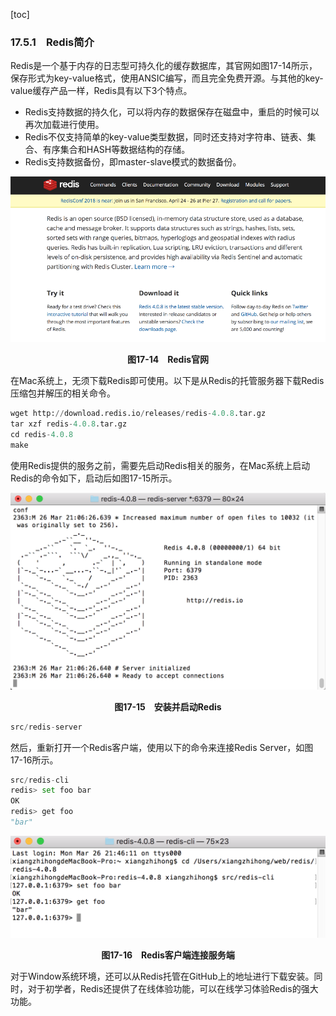 [toc]

### 17.5.1　Redis简介

Redis是一个基于内存的日志型可持久化的缓存数据库，其官网如图17-14所示，保存形式为key-value格式，使用ANSIC编写，而且完全免费开源。与其他的key-value缓存产品一样，Redis具有以下3个特点。

+ Redis支持数据的持久化，可以将内存的数据保存在磁盘中，重启的时候可以再次加载进行使用。
+ Redis不仅支持简单的key-value类型数据，同时还支持对字符串、链表、集合、有序集合和HASH等数据结构的存储。
+ Redis支持数据备份，即master-slave模式的数据备份。

![86.png](./images/86.png)
<center class="my_markdown"><b class="my_markdown">图17-14　Redis官网</b></center>

在Mac系统上，无须下载Redis即可使用。以下是从Redis的托管服务器下载Redis压缩包并解压的相关命令。

```python
wget http://download.redis.io/releases/redis-4.0.8.tar.gz
tar xzf redis-4.0.8.tar.gz
cd redis-4.0.8
make
```

使用Redis提供的服务之前，需要先启动Redis相关的服务，在Mac系统上启动Redis的命令如下，启动后如图17-15所示。

![87.png](./images/87.png)
<center class="my_markdown"><b class="my_markdown">图17-15　安装并启动Redis</b></center>

```python
src/redis-server
```

然后，重新打开一个Redis客户端，使用以下的命令来连接Redis Server，如图17-16所示。

```python
src/redis-cli
redis> set foo bar
OK
redis> get foo
"bar"
```

![88.png](./images/88.png)
<center class="my_markdown"><b class="my_markdown">图17-16　Redis客户端连接服务端</b></center>

对于Window系统环境，还可以从Redis托管在GitHub上的地址进行下载安装。同时，对于初学者，Redis还提供了在线体验功能，可以在线学习体验Redis的强大功能。

